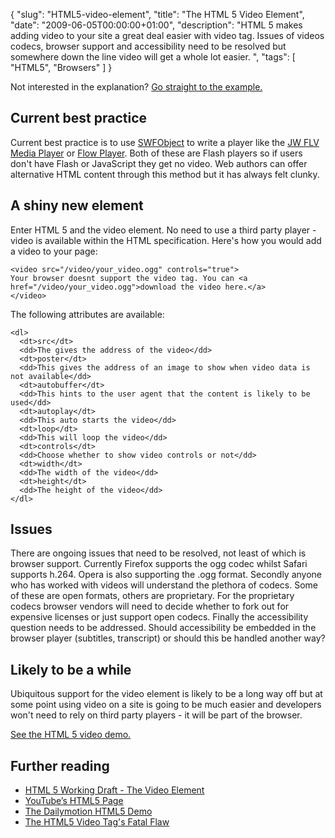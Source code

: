 {
  "slug": "HTML5-video-element",
  "title": "The HTML 5 Video Element",
  "date": "2009-06-05T00:00:00+01:00",
  "description": "HTML 5 makes adding video to your site a great deal easier with video tag. Issues of videos codecs, browser support and accessibility need to be resolved but somewhere down the line video will get a whole lot easier. ",
  "tags": [
    "HTML5",
    "Browsers"
  ]
}

Not interested in the explanation? [Go straight to the example.][1]

## Current best practice

Current best practice is to use [SWFObject][2] to write a player like the [JW FLV Media Player][3] or [Flow Player][4]. Both of these are Flash players so if users don't have Flash or JavaScript they get no video. Web authors can offer alternative HTML content through this method but it has always felt clunky.

## A shiny new element

Enter HTML 5 and the video element. No need to use a third party player - video is available within the HTML specification. Here's how you would add a video to your page: 

    <video src="/video/your_video.ogg" controls="true">
    Your browser doesnt support the video tag. You can <a href="/video/your_video.ogg">download the video here.</a>
    </video>

The following attributes are available:

    <dl>
      <dt>src</dt>
      <dd>The gives the address of the video</dd>
      <dt>poster</dt>
      <dd>This gives the address of an image to show when video data is not available</dd>
      <dt>autobuffer</dt>
      <dd>This hints to the user agent that the content is likely to be used</dd>
      <dt>autoplay</dt>
      <dd>This auto starts the video</dd>
      <dt>loop</dt>
      <dd>This will loop the video</dd>
      <dt>controls</dt>
      <dd>Choose whether to show video controls or not</dd>
      <dt>width</dt>
      <dd>The width of the video</dd>
      <dt>height</dt>
      <dd>The height of the video</dd>
    </dl>


## Issues

There are ongoing issues that need to be resolved, not least of which is browser support. Currently Firefox supports the ogg codec whilst Safari supports h.264. Opera is also supporting the .ogg format. Secondly anyone who has worked with videos will understand the plethora of codecs. Some of these are open formats, others are proprietary. For the proprietary codecs browser vendors will need to decide whether to fork out for expensive licenses or just support open codecs. Finally the accessibility question needs to be addressed. Should accessibility be embedded in the browser player (subtitles, transcript) or should this be handled another way?

## Likely to be a while

Ubiquitous support for the video element is likely to be a long way off but at some point using video on a site is going to be much easier and developers won't need to rely on third party players - it will be part of the browser. 

[See the HTML 5 video demo.][1]

## Further reading

*   [HTML 5 Working Draft - The Video Element][6] 
*   [YouTube’s HTML5 Page][7]
*   [The Dailymotion HTML5 Demo][8] 
*   [The HTML5 Video Tag's Fatal Flaw][9] 

 [1]: https://shapeshed.com/examples/HTML5-video-element/
 [2]: http://blog.deconcept.com/swfobject/
 [3]: http://www.longtailvideo.com/players/jw-flv-player/
 [4]: http://flowplayer.org/
 [5]: /video/your_video.ogg
 [6]: http://www.whatwg.org/specs/web-apps/current-work/#video
 [7]: http://www.youtube.com/html5
 [8]: http://blog.dailymotion.com/2009/05/27/watch-videowithout-flash/
 [9]: http://sandfly.net.nz/blog/2009/05/the-html5-video-tags-fatal-flaw/
